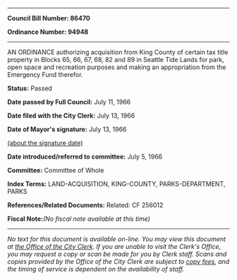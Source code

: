 

********

**Council Bill Number: 86470**
   
**Ordinance Number: 94948**
********

 AN ORDINANCE authorizing acquisition from King County of certain tax title property in Blocks 65, 66, 67, 68, 82 and 89 in Seattle Tide Lands for park, open space and recreation purposes and making an appropriation from the Emergency Fund therefor.

**Status:** Passed
   
**Date passed by Full Council:** July 11, 1966
   
**Date filed with the City Clerk:** July 13, 1966
   
**Date of Mayor's signature:** July 13, 1966
   
[(about the signature date)](/~public/approvaldate.htm)
   
   
   
**Date introduced/referred to committee:** July 5, 1966
   
**Committee:** Committee of Whole
   
   
**Index Terms:** LAND-ACQUISITION, KING-COUNTY, PARKS-DEPARTMENT, PARKS

**References/Related Documents:** Related: CF 256012

**Fiscal Note:**_(No fiscal note available at this time)_
********

_No text for this document is available on-line. You may view this document at [the Office of the City Clerk](http://www.seattle.gov/leg/clerk/contactUs.htm). If you are unable to visit the Clerk's Office, you may request a copy or scan be made for you by Clerk staff. Scans and copies provided by the Office of the City Clerk are subject to [copy fees](http://clerk.seattle.gov/~public/clerkfees.htm), and the timing of service is dependent on the availability of staff._

